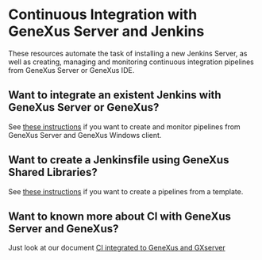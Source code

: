 # Continuous Integration with GeneXus Server and Jenkins
These resources automate the task of installing a new Jenkins Server, as well as creating, managing and monitoring continuous integration pipelines from GeneXus Server or GeneXus IDE.

## Want to integrate an existent Jenkins with GeneXus Server or GeneXus?
See [these instructions](./CIscripts/) if you want to create and monitor pipelines from GeneXus Server and GeneXus Windows client.

## Want to create a Jenkinsfile using GeneXus Shared Libraries?
See [these instructions](./Pipelines/) if you want to create a pipelines from a template.

## Want to known more about CI with GeneXus Server and GeneXus?
Just look at our document [CI integrated to GeneXus and GXserver](https://wiki.genexus.com/commwiki/servlet/wiki?46966)
